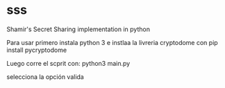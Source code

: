 # sss
Shamir's Secret Sharing implementation in python

Para usar primero instala python 3 e instlaa la livreria cryptodome con 
pip install pycryptodome

Luego corre el scprit con: python3 main.py

selecciona la opción valida